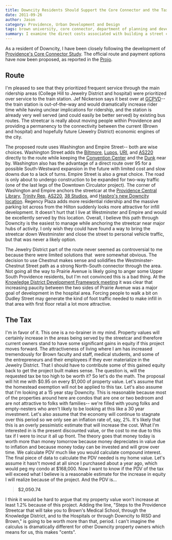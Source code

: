 ```yaml
---
title: Downcity Residents Should Support the Core Connector and the Tax Makes Sense
date: 2011-09-26
author: Jason
category: Providence, Urban Development and Design
tags: brown university, core connector, department of planning and development, jewelry district, knowledge district, providence, ri, streetcar, urban development
summary: I examine the direct costs associated with building a street car in Providence if they pursue the proposed special tax assessment zone. It turns out, taxing nearby residents for operations expenses is a pretty good deal for everyone.
---
```


As a resident of Downcity, I have been closely following the development of [Providence's Core Connector Study][]. The official route and payment options have now been proposed, as reported in the [Projo][]. 

## Route

I'm pleased to see that they prioritized frequent service through the main ridership areas (College Hill to Jewelry District and hospital) were prioritized over service to the train station. Jef Nickerson says it best over at [GCPVD][]-- the train station is out-of-the-way and would dramatically increase rider time while having unclear implications for ridership, and the station is already very well served (and could easily be better served) by existing bus routes. The streetcar is really about moving people within Providence and providing a permanency to the connectivity between the current (Brown and hospital) and hopefully future (Jewelry District) economic engines of the city.

The proposed route uses Washington and Empire Street-- both are wise choices. Washington Street adds the [Biltmore][], [Lupos][], [URI][], and [AS220][] directly to the route while keeping the [Convention Center][] and the [Dunk][] near by. Washington also has the advantage of a direct route over 95 for a possible South-Westward expansion in the future with limited cost and slow downs due to a lack of turns. Empire Street is also a great choice. The road is only about to undergo construction to be expanded for two-way traffic (one of the last legs of the Downtown Circulator project). The corner of Washington and Empire anchors the streetcar at the [Providence Central Library][], [Trinity Rep][], [AS220][1], [38 Studios][], and [Hasbro's new Downcity location][]. Regency Plaza adds more residential ridership and the massive parking lot across from the Hilton suddenly looks more attractive for infill development. It doesn't hurt that I live at Westminster and Empire and would be excellently served by this location. Overall, I believe this path through Downcity is the easiest to manage while anchoring the streetcar near major hubs of activity. I only wish they could have found a way to bring the streetcar down Westminster and close the street to personal vehicle traffic, but that was never a likely option.

The Jewelry District part of the route never seemed as controversial to me because there were limited solutions that  were somewhat obvious. The decision to use Chestnut makes sense and solidifies the Westminster-Chestnut Street path as a strong North-South connector through the area. Not going all the way to Prairie Avenue is likely going to anger some Upper South Providence residents, but I'm not convinced this is a bad thing. At the [Knowledge District Development Framework meeting][] it was clear that increasing paucity between the two sides of Prairie Avenue was a major goal of development in the hospital area. Forcing people to walk a bit on Dudley Street may generate the kind of foot traffic needed to make infill in that area with first floor retail a lot more attractive.

## The Tax

I'm in favor of it. This one is a no-brainer in my mind. Property values will certainly increase in the areas being served by the streetcar and therefore current owners stand to have some significant gains in equity if this project moves forward. The attractiveness of living where I am has increased tremendously for Brown faculty and staff, medical students, and some of the entrepreneurs and their employees if they ever materialize in the Jewelry District. That I should have to contribute some of this gained equity back to get the project built makes sense. The question is, will the requested tax be too high to be worth it? So let's do the math. The proposal will hit me with \$0.95 on every \$1,000 of property value. Let's assume that the homestead exemption will not be applied to this tax. Let's also assume that I'm looking at a 15 year stay Downcity. This is reasonable because most of the properties around here are condos that are one or two bedroom and are not attractive to
folks with families-- we're filled with young folks and empty-nesters who aren't likely to be looking at this like a 30 year investment. Let's also assume that the economy will continue to stagnate over this period so we only see an inflation rate of, say, 2%. It's likely that this is an overly pessimistic estimate that will increase the cost. What I'm interested in is the present discounted value, or the cost to me due to this tax if I were to incur it all up front. The theory goes that money today is worth more than money tomorrow because money depreciates in value due to inflation and because money today can be invested and will grow over time. We calculate PDV much like you would calculate compound interest. The final piece of data to calculate the PDV needed is my home value. Let's assume it hasn't moved at all since I purchased about a year ago, which would peg my condo at \$168,000. Now I want to know if
the PDV of the tax will exceed what I believe is a reasonable estimate for the increase in equity I will realize because of the project. 
And the PDV is...

> **\$2,050.74**

I think it would be hard to argue that my property value won't increase at least 1.2% because of this project. Adding the line, "Steps to the Providence Streetcar that will take you to Brown's Medical School, through the Knowledge District, and to the Hospitals or through Downcity to RISD and Brown," is going to be worth more than that, period. I can't imagine the calculus is dramatically different for other Downcity property owners which means for us, this makes "cents".

[Providence's Core Connector Study]: http://providencecoreconnector.com/wp-content/uploads/2010/09/Final-Alternatives-Fact-Sheet.pdf
[Projo]: http://www.projo.com/news/content/STREETCAR_PLAN_09-26-11_UAQI5KV_v15.6c71c.html
[GCPVD]: http://www.gcpvd.org/2011/09/26/streetcars-the-train-station-is-out-but-thats-ok/
[Biltmore]: http://www.providencebiltmore.com/
[Lupos]: http://www.lupos.com/
[URI]: http://www.uri.edu/prov/
[AS220]: http://www.as220.org/about/the-mercantile-block.html
[Convention Center]: http://www.riconvention.com/
[Dunk]: http://www.dunkindonutscenter.com/
[Providence Central Library]: http://www.provlib.org/
[Trinity Rep]: http://www.trinityrep.com/
[1]: http://www.as220.org
[38 Studios]: http://38studios.com/
[Hasbro's new Downcity location]: http://www.projo.com/economy/HASBRO_LASALLE_SQUARE_07-19-11_EMP8O4D_v19.42183.html
[Knowledge District Development Framework meeting]: http://blog.jasonpbecker.com/2011/09/08/community-voice-at-the-knowledge-district-development-framework-meeting/
